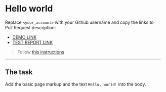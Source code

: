 # Hello world
Replace `<your_account>` with your Github username and copy the links to Pull Request description:
- [DEMO LINK](https://AsyaYeromina.github.io/layout_hello-world/)
- [TEST REPORT LINK](https://AsyaYeromina.github.io/layout_hello-world/report/html_report/)

> Follow [this instructions](https://mate-academy.github.io/layout_task-guideline/#how-to-solve-the-layout-tasks-on-github)
___

## The task
Add the basic page markup and the text `Hello, world!` into the body.

